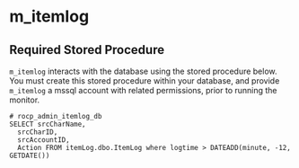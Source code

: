 # m_itemlog


## Required Stored Procedure
`m_itemlog` interacts with the database using the stored procedure below.  You must create this stored procedure within your database, and provide `m_itemlog` a mssql account with related permissions, prior to running the monitor.
```
# rocp_admin_itemlog_db
SELECT srcCharName,
  srcCharID,
  srcAccountID,
  Action FROM itemLog.dbo.ItemLog where logtime > DATEADD(minute, -12, GETDATE())
```
